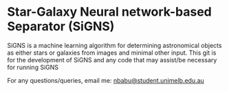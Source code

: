 # Star-Galaxy Neural network-based Separator (SiGNS)

SiGNS is a machine learning algorithm for determining astronomical objects as either stars or galaxies from images and minimal other input.
This git is for the development of SiGNS and any code that may assist/be necessary for running SiGNS

For any questions/queries, email me: nbabu@student.unimelb.edu.au
